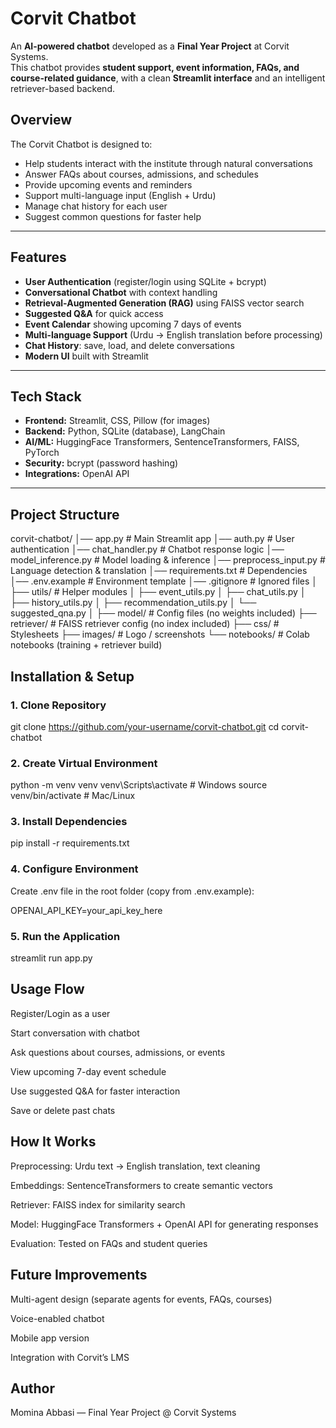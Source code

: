 # Corvit Chatbot

An **AI-powered chatbot** developed as a **Final Year Project** at Corvit Systems.  
This chatbot provides **student support, event information, FAQs, and course-related guidance**, with a clean **Streamlit interface** and an intelligent retriever-based backend.

## Overview

The Corvit Chatbot is designed to:

- Help students interact with the institute through natural conversations
- Answer FAQs about courses, admissions, and schedules
- Provide upcoming events and reminders
- Support multi-language input (English + Urdu)
- Manage chat history for each user
- Suggest common questions for faster help

---

## Features

- **User Authentication** (register/login using SQLite + bcrypt)
- **Conversational Chatbot** with context handling
- **Retrieval-Augmented Generation (RAG)** using FAISS vector search
- **Suggested Q&A** for quick access
- **Event Calendar** showing upcoming 7 days of events
- **Multi-language Support** (Urdu → English translation before processing)
- **Chat History**: save, load, and delete conversations
- **Modern UI** built with Streamlit

---

## Tech Stack

- **Frontend:** Streamlit, CSS, Pillow (for images)
- **Backend:** Python, SQLite (database), LangChain
- **AI/ML:** HuggingFace Transformers, SentenceTransformers, FAISS, PyTorch
- **Security:** bcrypt (password hashing)
- **Integrations:** OpenAI API

---

## Project Structure

corvit-chatbot/
│── app.py # Main Streamlit app
│── auth.py # User authentication
│── chat_handler.py # Chatbot response logic
│── model_inference.py # Model loading & inference
│── preprocess_input.py # Language detection & translation
│── requirements.txt # Dependencies
│── .env.example # Environment template
│── .gitignore # Ignored files
│
├── utils/ # Helper modules
│ ├── event_utils.py
│ ├── chat_utils.py
│ ├── history_utils.py
│ ├── recommendation_utils.py
│ └── suggested_qna.py
│
├── model/ # Config files (no weights included)
├── retriever/ # FAISS retriever config (no index included)
├── css/ # Stylesheets
├── images/ # Logo / screenshots
└── notebooks/ # Colab notebooks (training + retriever build)

## Installation & Setup

### 1. Clone Repository

git clone https://github.com/your-username/corvit-chatbot.git
cd corvit-chatbot

### 2. Create Virtual Environment

python -m venv venv
venv\Scripts\activate # Windows
source venv/bin/activate # Mac/Linux

### 3. Install Dependencies

pip install -r requirements.txt

### 4. Configure Environment

Create .env file in the root folder (copy from .env.example):

OPENAI_API_KEY=your_api_key_here

### 5. Run the Application

streamlit run app.py

## Usage Flow

Register/Login as a user

Start conversation with chatbot

Ask questions about courses, admissions, or events

View upcoming 7-day event schedule

Use suggested Q&A for faster interaction

Save or delete past chats

## How It Works

Preprocessing: Urdu text → English translation, text cleaning

Embeddings: SentenceTransformers to create semantic vectors

Retriever: FAISS index for similarity search

Model: HuggingFace Transformers + OpenAI API for generating responses

Evaluation: Tested on FAQs and student queries

## Future Improvements

Multi-agent design (separate agents for events, FAQs, courses)

Voice-enabled chatbot

Mobile app version

Integration with Corvit’s LMS

## Author

Momina Abbasi — Final Year Project @ Corvit Systems
